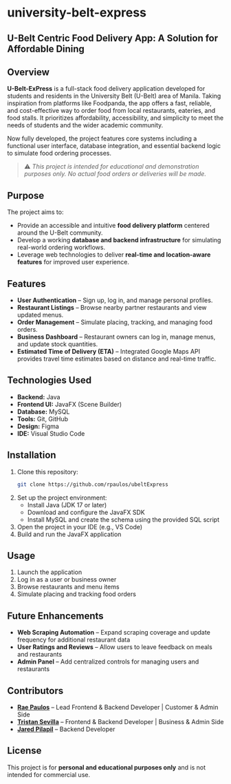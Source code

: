 # university-belt-express  
## U-Belt Centric Food Delivery App: A Solution for Affordable Dining

## Overview  
**U-Belt-ExPress** is a full-stack food delivery application developed for students and residents in the University Belt (U-Belt) area of Manila. Taking inspiration from platforms like Foodpanda, the app offers a fast, reliable, and cost-effective way to order food from local restaurants, eateries, and food stalls. It prioritizes affordability, accessibility, and simplicity to meet the needs of students and the wider academic community.

Now fully developed, the project features core systems including a functional user interface, database integration, and essential backend logic to simulate food ordering processes.

> ⚠️ *This project is intended for educational and demonstration purposes only. No actual food orders or deliveries will be made.*

## Purpose  
The project aims to:
- Provide an accessible and intuitive **food delivery platform** centered around the U-Belt community.
- Develop a working **database and backend infrastructure** for simulating real-world ordering workflows.
- Leverage web technologies to deliver **real-time and location-aware features** for improved user experience.

## Features  
- **User Authentication** – Sign up, log in, and manage personal profiles.  
- **Restaurant Listings** – Browse nearby partner restaurants and view updated menus.  
- **Order Management** – Simulate placing, tracking, and managing food orders.  
- **Business Dashboard** – Restaurant owners can log in, manage menus, and update stock quantities.  
- **Estimated Time of Delivery (ETA)** – Integrated Google Maps API provides travel time estimates based on distance and real-time traffic.  

## Technologies Used  
- **Backend:** Java  
- **Frontend UI:** JavaFX (Scene Builder)  
- **Database:** MySQL  
- **Tools:** Git, GitHub  
- **Design:** Figma  
- **IDE:** Visual Studio Code  

## Installation  
1. Clone this repository:  
   ```sh  
   git clone https://github.com/rpaulos/ubeltExpress  
   ```  
2. Set up the project environment:  
   - Install Java (JDK 17 or later)  
   - Download and configure the JavaFX SDK  
   - Install MySQL and create the schema using the provided SQL script  
3. Open the project in your IDE (e.g., VS Code)  
4. Build and run the JavaFX application  

## Usage  
1. Launch the application  
2. Log in as a user or business owner  
3. Browse restaurants and menu items  
4. Simulate placing and tracking food orders  

## Future Enhancements  
- **Web Scraping Automation** – Expand scraping coverage and update frequency for additional restaurant data  
- **User Ratings and Reviews** – Allow users to leave feedback on meals and restaurants  
- **Admin Panel** – Add centralized controls for managing users and restaurants  

## Contributors  
- **[Rae Paulos](https://github.com/rpaulos)** – Lead Frontend & Backend Developer | Customer & Admin Side  
- **[Tristan Sevilla](https://github.com/Hyakkki)** – Frontend & Backend Developer | Business & Admin Side
- **[Jared Pilapil](https://github.com/RedJared)** – Backend Developer

## License  
This project is for **personal and educational purposes only** and is not intended for commercial use.
